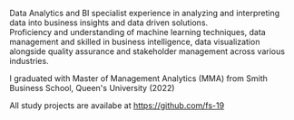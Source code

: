 Data Analytics and BI specialist experience in analyzing and interpreting data into business insights and data driven solutions.  
Proficiency and understanding of machine learning techniques, data management and skilled in business intelligence, data visualization alongside quality assurance and stakeholder management across various industries.

I graduated with Master of Management Analytics (MMA) from Smith Business School, Queen's University (2022)

All study projects are availabe at https://github.com/fs-19

<!--
**fs-19/fs-19** is a ✨ _special_ ✨ repository because its `README.md` (this file) appears on your GitHub profile.

Here are some ideas to get you started:

- 🔭 I’m currently working on ...
- 🌱 I’m currently learning ...
- 👯 I’m looking to collaborate on ...
- 🤔 I’m looking for help with ...
- 💬 Ask me about ...
- 📫 How to reach me: ...
- 😄 Pronouns: ...
- ⚡ Fun fact: ...
-->
